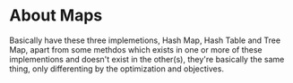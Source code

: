 # About Maps

Basically have these three implemetions, Hash Map, Hash Table and Tree Map, apart from some methdos which exists in one or more of these implementions and doesn't exist in the other(s), they're basically the same thing, only differenting by the optimization and objectives.